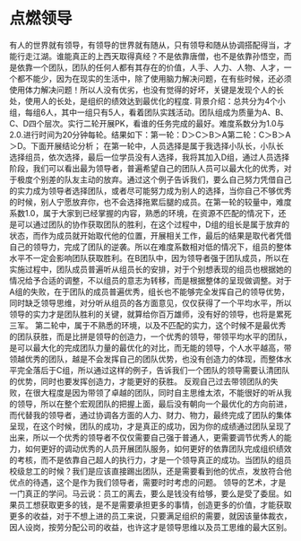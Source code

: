 # 点燃领导

有人的世界就有领导，有领导的世界就有随从，只有领导和随从协调搭配得当，才能行走江湖。谁能真正的上西天取得真经？不是依靠唐僧，也不是依靠孙悟空，而是依靠一个团队，团队的任何人都有其存在的价值，人手、人力、人物、人才，一个都不能少，因为在现实的生活中，除了使用脑力解决问题，在有些时候，还必须使用体力解决问题！所以人没有优劣，也没有觉得的好坏，关键是发现个人的长处，使用人的长处，是组织的绩效达到最优化的程度.
背景介绍：总共分为4个小组，每组6人，其中一组只有5人，看着团队实践活动。团队组成为质量为A、B、C、D四个层次。实行二轮开展PK，看谁的任务完成的最好。难度系数分为1.0与2.0.进行时间为20分钟每轮。结果如下：第一轮：D＞C＞B＞A第二轮：C＞B＞A＞D。下面开展结论分析；
在第一轮中，人员选择是属于我选择小队长，小队长选择组员，依次选择，最后一位学员没有人选择，我将其加入D组，通过人员选择阶段，我们可以看出最为领导者，普遍希望自己的团队人员可以最大化的优秀，对于极度个别差的队友主动的放弃。通过这个例子告诉我们，要么自己努力凭借自己的实力成为领导者选择团队，或者尽可能努力成为别人的选择，当你自己不够优秀的时候，别人宁愿放弃你，也不会选择拖累后腿的成员。在第一轮的较量中，难度系数1.0，属于大家到已经掌握的内容，熟悉的环境，在资源不匹配的情况下，还是可以通过团队的协作获取团队的胜利，在这个过程中，D组的组长是属于放弃的状态，而作为成员就开始取代他的位置，开展相关工作，最后的结果是取代者凭借自己的领导力，完成了团队的逆袭。所以在难度系数相对低的情况下，组员的整体水平不一定会影响团队获取胜利。在B团队中，因为领导者强于团队成员，所以在实施过程中，团队成员普遍听从组员长的安排，对于个别想表现的组员也根据她的情况给予合适的调整，不以组员的意志为转移，而是根据整体的呈现做调整。对于A组的失败，在于团队的成员普遍优秀，组长也不能够完全发挥自己的领导优势，同时缺乏领导思维，对分听从组员的各方面意见，仅仅获得了一个平均水平，所以领导的实力才是团队胜利的关键，就算给你百万雄师，没有好的领导，也将是累死三军。
第二轮中，属于不熟悉的环境，以及不匹配的实力，这个时候不是最优秀的团队获胜，而是比拼是领导的创造力，一个优秀的领导，带领平均水平的团队，是可以最大化的完成团队力量的最优化的对比，而无能的领导，个人水平越高，带领越优秀的团队，越是不会发挥自己的团队优势，也没有创造力的体现，而整体水平完全落后于C组，所以通过这样的例子，告诉我们一个团队的领导需要认清团队的优势，同时也要发挥创造力，才能更好的获胜。
反观自己过去带领团队的失败，在很大程度是因为带领了卓越的团队，同时自主思维太浓，不能很好的听从我的领导，所以在整个宏观团队的把握上面，最后没有朝向一个最优化的方向前进，而代替我的领导者，通过协调各方面的人力、财力、物力，最终完成了团队的集体呈现，在这个时候，团队的成功，才是真正的成功，因为你的成绩通过团队呈现了出来，所以一个优秀的领导者不仅仅需要自己强于普通人，更需要调节优秀人的能力，如何更好的调动优秀的人员开展团队服务，如何更好的依靠团队完成组织绩效的考核，而不是依靠自己超人的执行力，才是一个领导真正的成功。当团队的组员校级怠工的时候？我们是应该直接踢出团队，还是需要看到他的优点，发放符合他优点的待遇，这个是作为我们领导者，需要时时考虑的问题。
领导的艺术，才是一门真正的学问。马云说：员工的离去，要么是钱没有给够，要么是受了委屈。如果员工想获取更多的钱，是不是需要承担更多的事情，创造更多的价值，才能获取更多的收益，对于不想上进的员工来说，只要满足组织的需要，就因该量体裁衣，因人设岗，按劳分配公司的收益，也许这才是领导思维以及员工思维的最大区别。
